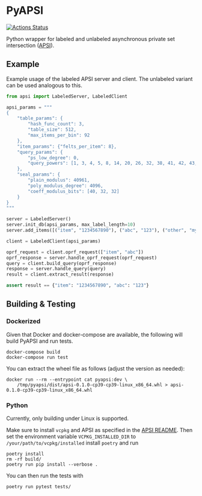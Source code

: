# PyAPSI

[![Actions Status](https://github.com/LGro/PyAPSI/workflows/ci-cd-pipeline/badge.svg)](https://github.com/LGro/PyAPSI/actions)

Python wrapper for labeled and unlabeled asynchronous private set intersection
([APSI](https://github.com/microsoft/apsi)).

## Example

Example usage of the labeled APSI server and client.
The unlabeled variant can be used analogous to this.

```python
from apsi import LabeledServer, LabeledClient

apsi_params = """
{
    "table_params": {
        "hash_func_count": 3,
        "table_size": 512,
        "max_items_per_bin": 92
    },
    "item_params": {"felts_per_item": 8},
    "query_params": {
        "ps_low_degree": 0,
        "query_powers": [1, 3, 4, 5, 8, 14, 20, 26, 32, 38, 41, 42, 43, 45, 46]
    },
    "seal_params": {
        "plain_modulus": 40961,
        "poly_modulus_degree": 4096,
        "coeff_modulus_bits": [40, 32, 32]
    }
}
"""

server = LabeledServer()
server.init_db(apsi_params, max_label_length=10)
server.add_items([("item", "1234567890"), ("abc", "123"), ("other", "my label")])

client = LabeledClient(apsi_params)

oprf_request = client.oprf_request(["item", "abc"])
oprf_response = server.handle_oprf_request(oprf_request)
query = client.build_query(oprf_response)
response = server.handle_query(query)
result = client.extract_result(response)

assert result == {"item": "1234567890", "abc": "123"}
```

## Building & Testing

### Dockerized

Given that Docker and docker-compose are available, the following will build PyAPSI and
run tests.

```
docker-compose build
docker-compose run test
```

You can extract the wheel file as follows (adjust the version as needed):

```
docker run --rm --entrypoint cat pyapsi:dev \
    /tmp/pyapsi/dist/apsi-0.1.0-cp39-cp39-linux_x86_64.whl > apsi-0.1.0-cp39-cp39-linux_x86_64.whl
```

### Python

Currently, only building under Linux is supported.

Make sure to install `vcpkg` and APSI as specified in the
[APSI README](https://github.com/microsoft/APSI/blob/main/README.md).
Then set the environment variable `VCPKG_INSTALLED_DIR` to
`/your/path/to/vcpkg/installed` install `poetry` and run

```
poetry install
rm -rf build/
poetry run pip install --verbose .
```

You can then run the tests with

```
poetry run pytest tests/
```

